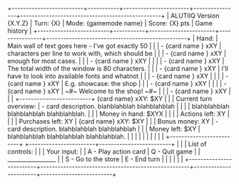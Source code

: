 +-------------------------+-----------+-----------------------+----------------+-------------------------------------------------+
| ALUTIIQ Version {X.Y.Z} | Turn: {X} | Mode: {gamemode name} | Score: {X} pts |                  Game history                   |
+-------------------------+-----------+-----------------------+----------------+-------------------------------------------------+
|  Hand:                  | Main wall of text goes here - I've got exactly 50  |                                                 |
|  - {card name    } xXY  | characters per line to work with, which should be  |                                                 |
|  - {card name    } xXY  | enough for most cases.                             |                                                 |
|  - {card name    } xXY  |                                                    |                                                 |
|  - {card name    } xXY  | The total width of the window is 80 characters.    |                                                 |
|  - {card name    } xXY  | I'll have to look into available fonts and whatnot |                                                 |
|  - {card name    } xXY  |                                                    |                                                 |
|  - {card name    } xXY  | E.g. showcase: the shop                            |                                                 |
|  - {card name    } xXY  |                                                    |                                                 |
|  - {card name    } xXY  |            ~#~ Welcome to the shop! ~#~            |                                                 |
|  - {card name    } xXY  |                                                    |                                                 |
+-------------------------+ {card name} xXY: $XY                               |                                                 |
| Current turn overview:  | - card description. blahblahblah blahblahblah      |                                                 |
|                         |   blahblahblah blahblahblah blahblahblah.          |                                                 |
| Money in hand: $XYX     |                                                    |                                                 |
| Actions left: XY        |                                                    |                                                 |
| Purchases left: XY      | {card name} xXY: $XY                               |                                                 |
| Bonus money: XY         | - card description. blahblahblah blahblahblah      |                                                 |
| Money left: $XY         |   blahblahblah blahblahblah blahblahblah.          |                                                 |
|                         |                                                    |                                                 |
|                         |                                                    |                                                 |
+-------------------------+                                                    +-----------------------+-------------------------+
|                         |                                                    |  List of controls:    |                         |
|    Your input:          |                                                    |  A - Play action card |  Q - Quit game          |
|    _________________    |                                                    |  S - Go to the store  |  E - End turn           |
|                         |                                                    |                       |                         |
+-------------------------+----------------------------------------------------+-----------------------+-------------------------+